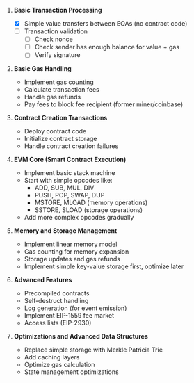 1. **Basic Transaction Processing**
    - [x] Simple value transfers between EOAs (no contract code)
    - [ ] Transaction validation
      - [ ] Check nonce
      - [ ] Check sender has enough balance for value + gas
      - [ ] Verify signature

2. **Basic Gas Handling**
    - Implement gas counting
    - Calculate transaction fees
    - Handle gas refunds
    - Pay fees to block fee recipient (former miner/coinbase)

3. **Contract Creation Transactions**
    - Deploy contract code
    - Initialize contract storage
    - Handle contract creation failures

4. **EVM Core (Smart Contract Execution)**
    - Implement basic stack machine
    - Start with simple opcodes like:
        - ADD, SUB, MUL, DIV
        - PUSH, POP, SWAP, DUP
        - MSTORE, MLOAD (memory operations)
        - SSTORE, SLOAD (storage operations)
    - Add more complex opcodes gradually

5. **Memory and Storage Management**
    - Implement linear memory model
    - Gas counting for memory expansion
    - Storage updates and gas refunds
    - Implement simple key-value storage first, optimize later

6. **Advanced Features**
    - Precompiled contracts
    - Self-destruct handling
    - Log generation (for event emission)
    - Implement EIP-1559 fee market
    - Access lists (EIP-2930)

7. **Optimizations and Advanced Data Structures**
    - Replace simple storage with Merkle Patricia Trie
    - Add caching layers
    - Optimize gas calculation
    - State management optimizations
